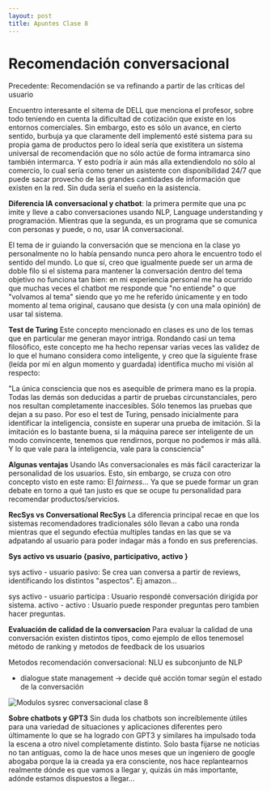 ```yaml
---
layout: post
title: Apuntes Clase 8
---
```


# Recomendación conversacional


Precedente: Recomendación se va refinando a partir de las críticas del usuario

Encuentro interesante el sitema de DELL que menciona el profesor, sobre todo teniendo en cuenta la dificultad de cotización que existe en los entornos comerciales. Sin embargo, esto es sólo un avance, en cierto sentido, burbuja ya que claramente dell implementó esté sistema para su propia gama de productos pero lo ideal sería que existitera un sistema universal de recomendación que no sólo actúe de forma intramarca sino también intermarca. Y esto podría ir aún más alla extendiendolo no sólo al comercio, lo cual sería como tener un asistente con disponibilidad 24/7 que puede sacar provecho de las grandes cantidades de información que existen en la red. Sin duda sería el sueño en la asistencia.

**Diferencia IA conversacional y chatbot**: la primera permite que una pc imite y lleve a cabo conversaciones usando NLP, Language understanding y programación. Mientras que la segunda, es un programa que se comunica con personas y puede, o no, usar IA conversacional.


El tema de ir guiando la conversación que se menciona en la clase yo personalmente no lo había pensando nunca pero ahora le encuentro todo el sentido del mundo. Lo que sí, creo que igualmente puede ser un arma de doble filo si el sistema para mantener la conversación dentro del tema objetivo no funciona tan bien: en mi experiencia personal me ha ocurrido que muchas veces el chatbot me responde que "no entiende" o que "volvamos al tema" siendo que yo me he referído únicamente y en todo momento al tema original, causano que desista (y con una mala opinión) de usar tal sistema.

**Test de Turing**
Este concepto mencionado en clases es uno de los temas que en particular me generan mayor intriga. Rondando casi un tema filosófico, este concepto me ha hecho repensar varias veces las validez de lo que el humano considera como inteligente, y creo que la siguiente frase (leída por mí en algun momento y guardada) identifica mucho mi visión al respecto:

"La única consciencia que nos es asequible de primera mano es la propia. Todas las demás son deducidas a partir de pruebas circunstanciales, pero nos resultan completamente inaccesibles. Sólo tenemos las pruebas que dejan a su paso. Por eso el test de Turing, pensado inicialmente para identificar la inteligencia, consiste en superar una prueba de imitación. Si la imitación es lo bastante buena, si la máquina parece ser inteligente de un modo convincente, tenemos que rendirnos, porque no podemos ir más allá. Y lo que vale para la inteligencia, vale para la consciencia"

**Algunas ventajas**
Usando IAs conversacionales es más fácil caracterizar la personalidad de los usuarios. Esto, sin embargo, se cruza con otro concepto visto en este ramo: El *fairness*... Ya que se puede formar un gran debate en torno a qué tan justo es que se ocupe tu personalidad para recomendar productos/servicios. 

**RecSys vs Conversational RecSys**
La diferencia principal recae en que los sistemas recomendadores tradicionales sólo llevan a cabo una ronda mientras que el segundo efectúa multiples tandas en las que se va adpatando al usuario para poder indagar más a fondo en sus preferencias.

**Sys activo vs usuario {pasivo, participativo, activo }**

sys activo - usuario pasivo: Se crea uan conversa a partir de reviews, identificando los distintos "aspectos". Ej amazon...

sys activo - usuario participa : Usuario respondé conversación dirigida por sistema.
activo - activo : Usuario puede responder preguntas pero tambien hacer preguntas.


**Evaluación de calidad de la conversacion**
Para evaluar la calidad de una conversación existen distintos tipos, como ejemplo de ellos tenemosel método de ranking y metodos de feedback de los usuarios 

Metodos recomendación conversacional: NLU es subconjunto de NLP
- dialogue state management -> decide qué acción tomar según el estado de la conversación

![Modulos sysrec conversacional clase 8](https://user-images.githubusercontent.com/63074428/208338645-95773e24-7999-4bac-aa3a-a03dd2477e31.PNG)

**Sobre chatbots y GPT3**
Sin duda los chatbots son increíblemente útiles para una variedad de situaciones y aplicaciones diferentes pero últimamente lo que se ha logrado con GPT3 y similares ha impulsado toda la escena a otro nivel completamente distinto. Solo basta fijarse ne noticias no tan antiguas, como la de hace unos meses que un ingeniero de google abogaba porque la ia creada ya era consciente, nos hace replantearnos realmente dónde es que vamos a llegar y, quizás ún más importante, adónde estamos dispuestos a llegar...
